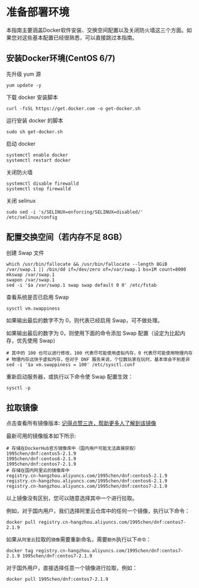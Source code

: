 # 准备部署环境

本指南主要涵盖Docker软件安装、交换空间配置以及关闭防火墙这三个方面。如果您对这些基本配置已经很熟悉，可以直接跳过本指南。

## 安装Docker环境(CentOS 6/7)

先升级 yum 源

```shell
yum update -y
```

下载 docker 安装脚本

```shell
curl -fsSL https://get.docker.com -o get-docker.sh
```

运行安装 docker 的脚本

```shell
sudo sh get-docker.sh
```

启动 docker

```shell
systemctl enable docker
systemctl restart docker
```

关闭防火墙

```shell
systemctl disable firewalld
systemctl stop firewalld
```

关闭 selinux

```shell
sudo sed -i 's/SELINUX=enforcing/SELINUX=disabled/' /etc/selinux/config
```

## 配置交换空间（若内存不足 8GB）

创建 Swap 文件

```shell
which /usr/bin/fallocate && /usr/bin/fallocate --length 8GiB /var/swap.1 || /bin/dd if=/dev/zero of=/var/swap.1 bs=1M count=8000
mkswap /var/swap.1
swapon /var/swap.1
sed -i '$a /var/swap.1 swap swap default 0 0' /etc/fstab
```

查看系统是否已启用 Swap

```shell
sysctl vm.swappiness
```

如果输出最后的数字不为 0，则代表已经启用 Swap，可不做处理。

如果输出最后的数字为 0，则使用下面的命令添加 Swap 配置（设定为比起内存，优先使用 Swap）

```shell
# 其中的 100 也可以进行修改，100 代表尽可能使用虚拟内存，0 代表尽可能使用物理内存
# 物理内存远快于虚拟内存，但对于 DNF 服务来说，个位数玩家在玩时，基本体会不到差异
sed -i '$a vm.swappiness = 100' /etc/sysctl.conf
```

重新启动服务器，或执行以下命令使 Swap 配置生效：

```shell
sysctl -p
```

## 拉取镜像

点击查看所有镜像版本: [记得点赞三连，帮助更多人了解到该镜像](https://hub.docker.com/repository/docker/1995chen/dnf)

最新可用的镜像版本如下所示:
```shell
# 存储在DockerHub官方镜像库中（国内用户可能无法直接获取）
1995chen/dnf:centos5-2.1.9
1995chen/dnf:centos6-2.1.9
1995chen/dnf:centos7-2.1.9
# 存储在国内阿里云的镜像库中
registry.cn-hangzhou.aliyuncs.com/1995chen/dnf:centos5-2.1.9
registry.cn-hangzhou.aliyuncs.com/1995chen/dnf:centos6-2.1.9
registry.cn-hangzhou.aliyuncs.com/1995chen/dnf:centos7-2.1.9
```
以上镜像没有区别，您可以随意选择其中一个进行拉取。

例如，对于国内用户，我们选择阿里云仓库中的任何一个镜像，执行以下命令：
```
docker pull registry.cn-hangzhou.aliyuncs.com/1995chen/dnf:centos7-2.1.9
```
如果从`阿里云`拉取的`镜像`需要重新命名，需要`额外`执行以下`命令`：
```shell
docker tag registry.cn-hangzhou.aliyuncs.com/1995chen/dnf:centos7-2.1.9 1995chen/dnf:centos7-2.1.9
```

对于国外用户，直接选择任意一个镜像进行拉取，例如：
```shell
docker pull 1995chen/dnf:centos7-2.1.9
```
